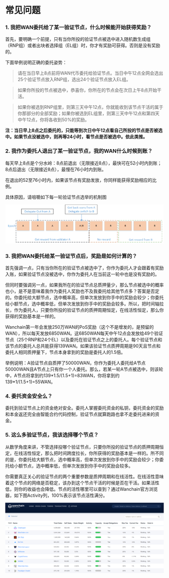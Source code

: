 # 常见问题
### 1. 我把WAN委托给了某一验证节点，什么时候能开始获得奖励？

首先，要明确一个前提，只有当你所投的验证节点被选中进入随机数生成组（RNP组）或者出块者选择组（EL组）时，你才有奖励可获得。否则是没有奖励的。

下面举例说明正确的委托姿势：

> 请在当日早上8点前将WAN代币委托给验证节点。当日中午12点全网会选出25个验证节点放入RNP组，选出24个验证节点放入EL组。

> 如果你所投的节点被选中，恭喜你，你所在的节点会在次日上午8点开始干活。

> 如果你被选到RNP组里，则第三天中午12点，你就能收到该节点干活的属于你那部分的全部奖励；如果你被选到EL组里，则第三天中午12点和第四天中午12点，你将各收到50%的奖励。

**注：当日早上8点之后委托的，只能等到次日中午12点看自己所投的节点是否被选中。如果节点没被选中，则再等24小时，看节点是否被选中。依此类推。**

### 2. 我作为委托人退出了某一验证节点，我的WAN什么时候到账？

每天早上8点是个分水岭：8点前退出（无限接近8点），最快可在52小时内到账；8点后退出（无限接近8点），最慢在76小时内到账。

在退出的52至76小时内，如果该节点有奖励发放，你同样能获得奖励相应的比例。

具体原因，请咀嚼如下每一轮验证节点选举的机制图

![](media/epochexit.png)

### 3. 我把WAN委托给某一验证节点后，奖励是如何计算的？

首先强调一点，只有当你所在的验证节点被选中了，你作为委托人才会跟着有奖励入账，如果验证节点没被选中，你作为委托人在当前这一轮中也是没有奖励的。

但同时要强调另一点，如果我所在的验证节点总质押量少，那么节点被选中的概率也小，是不是意味着我作为委托人奖励也不及我委托给其他节点多？答案是否定的。你委托给大额节点，选中概率高，但单次发放到你手中的奖励会较少；你委托给小额节点，选中概率低，但单次发放到你手中的奖励会较多。所以，把时间轴拉长，作为委托人，只要你所投的验证节点的质押周期恒定，在线活性恒定，那么你获得的奖励基本是一样的。

Wanchain第一年会发放250万WAN的PoS奖励（这个不是增发的，是预留的WAN），所以每天发放6850WAN。这6850WAN每天中午12点会发放给49个验证节点（25个RNP和24个EL）以及委托在验证节点之上的委托人。每个验证节点和该节点的委托人总共能获得139WAN。如果该验证节点质押周期是90天且节点和委托人相同质押量下，节点本身拿到的奖励是委托人的1.5倍。

举例说明：A验证节点自质押了50000WAN，你作为委托人委托给A节点50000WAN且A节点上只有你一个人委托。那么，若某一轮A节点被选中，则该轮中，A节点将拿到约139\*1.5/(1.5+1)=83WAN，你将拿到约139\*1/(1.5+1)=55WAN。

### 4. 委托资金安全么？

委托到验证节点上的资金绝对安全。委托人掌握委托资金的私钥，委托资金的奖励和本金返还完全由智能合约代码控制，验证节点就算跑路也拿不走委托进来的资金。

### 5. 这么多验证节点，我该选择哪个节点？

从数学角度来讲，不管选择投哪个验证节点，只要你所投的验证节点的质押周期恒定，在线活性恒定，那么把时间跨度拉长，你所获得的奖励基本是一样的。所不同的是，你委托给大额节点，选中概率高，但单次发放到你手中的奖励会较少；你委托给小额节点，选中概率低，但单次发放到你手中的奖励会较多。

你需要真正关心的验证节点的两个重要参数是质押周期和在线活性。在线活性意味着这个节点的网络是否稳定，该办到这个节点干活的时候是否在干活。如果活性低，则你的收益也会降低。节点的活性哪里可以查到？通过Wanchain官方浏览器，如下图Activity列，100%表示该节点活性满分。

![](media/activity.png) 


